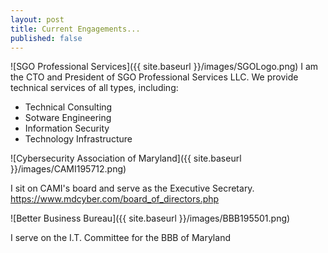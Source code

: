 ```yaml
---
layout: post
title: Current Engagements...
published: false
---
```

![SGO Professional Services]({{ site.baseurl }}/images/SGOLogo.png)
I am the CTO and President of SGO Professional Services LLC. We provide technical services of all types, including: 
- Technical Consulting
- Sotware Engineering
- Information Security
- Technology Infrastructure

![Cybersecurity Association of Maryland]({{ site.baseurl }}/images/CAMI195712.png)

I sit on CAMI's board and serve as the Executive Secretary.
https://www.mdcyber.com/board_of_directors.php


![Better Business Bureau]({{ site.baseurl }}/images/BBB195501.png)

I serve on the I.T. Committee for the BBB of Maryland

